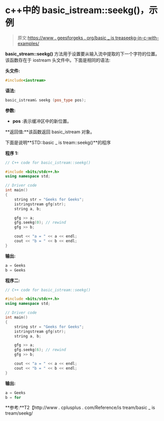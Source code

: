 # c++中的 basic_istream::seekg()，示例

> 原文:[https://www . geesforgeks . org/basic _ is treaseekg-in-c-with-examples/](https://www.geeksforgeeks.org/basic_istreamseekg-in-c-with-examples/)

**basic_stream::seekg()** 方法用于设置要从输入流中提取的下一个字符的位置。该函数存在于 iostream 头文件中。下面是相同的语法:

**头文件:**

```cpp
#include<iostream>

```

**语法:**

```cpp
basic_istream& seekg (pos_type pos);

```

**参数:**

*   **pos** :表示缓冲区中的新位置。

**返回值:**该函数返回 basic_istream 对象。

下面是说明**STD::basic _ is tream::seekg()**的程序

**程序 1:**

```cpp
// C++ code for basic_istream::seekg()

#include <bits/stdc++.h>
using namespace std;

// Driver code
int main()
{
    string str = "Geeks for Geeks";
    istringstream gfg(str);
    string a, b;

    gfg >> a;
    gfg.seekg(0); // rewind
    gfg >> b;

    cout << "a = " << a << endl;
    cout << "b = " << b << endl;
}
```

**输出:**

```cpp
a = Geeks
b = Geeks

```

**程序二:**

```cpp
// C++ code for basic_istream::seekg()

#include <bits/stdc++.h>
using namespace std;

// Driver code
int main()
{
    string str = "Geeks for Geeks";
    istringstream gfg(str);
    string a, b;

    gfg >> a;
    gfg.seekg(6); // rewind
    gfg >> b;

    cout << "a = " << a << endl;
    cout << "b = " << b << endl;
}
```

**输出:**

```cpp
a = Geeks
b = for

```

**参考:**T2【http://www . cplusplus . com/Reference/is tream/basic _ is tream/seekg/